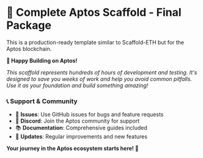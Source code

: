 # 🚀 Complete Aptos Scaffold - Final Package

This is a production-ready template similar to Scaffold-ETH but for the Aptos blockchain.
 

**🚀 Happy Building on Aptos!**

*This scaffold represents hundreds of hours of development and testing. It's designed to save you weeks of work and help you avoid common pitfalls. Use it as your foundation and build something amazing!*

### 📞 **Support & Community**
- 📧 **Issues**: Use GitHub issues for bugs and feature requests
- 💬 **Discord**: Join the Aptos community for support
- 📚 **Documentation**: Comprehensive guides included
- 🔄 **Updates**: Regular improvements and new features

**Your journey in the Aptos ecosystem starts here! 🌟**
